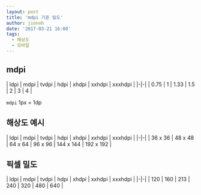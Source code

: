 ```yaml
---
layout: post
title: 'mdpi 기준 밀도'
author: jinnnh
date: '2017-03-21 16:00'
tags:
  - 해상도
  - 모바일
---
```


## mdpi

| ldpi | mdpi | tvdpi | hdpi | xhdpi | xxhdpi | xxxhdpi |
|-|-|
| 0.75 | 1 | 1.33 | 1.5 | 2 | 3 | 4 |

`mdpi` 1px = 1dp

## 해상도 예시

| ldpi | mdpi | tvdpi | hdpi | xhdpi | xxhdpi | xxxhdpi |
|-|-|
| 36 x 36 | 48 x 48 | 64 x 64 | 96 x 96 | 144 x 144 | 192 x 192 |

## 픽셀 밀도

| ldpi | mdpi | tvdpi | hdpi | xhdpi | xxhdpi | xxxhdpi |
|-|-|
| 120 | 160 | 213 | 240 | 320 | 480 | 640 |
